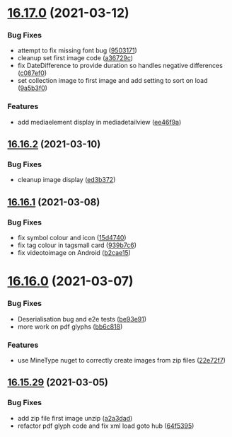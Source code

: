 # [16.17.0](https://github.com/phandcock/GrampsView/compare/v16.16.2...v16.17.0) (2021-03-12)


### Bug Fixes

* attempt to fix missing font bug ([9503171](https://github.com/phandcock/GrampsView/commit/9503171b30ccc7335ae4eb0b903041c115718f6d))
* cleanup set first image code ([a36729c](https://github.com/phandcock/GrampsView/commit/a36729ce51d3b0bc9733fc222cf6d382b49102ac))
* fix DateDifference to provide duration so handles negative differences ([c087ef0](https://github.com/phandcock/GrampsView/commit/c087ef0e4eb89c06c0994b816127fab442387096))
* set collection image to first image and add setting to sort on load ([9a5b3f0](https://github.com/phandcock/GrampsView/commit/9a5b3f09c3e3c7d902ecaeb1138eed8b1734052a))


### Features

* add mediaelement display in mediadetailview ([ee46f9a](https://github.com/phandcock/GrampsView/commit/ee46f9a60fea17affc3c2c61de586c5d4b9e97cd))



## [16.16.2](https://github.com/phandcock/GrampsView/compare/v16.16.1...v16.16.2) (2021-03-10)


### Bug Fixes

* cleanup image display ([ed3b372](https://github.com/phandcock/GrampsView/commit/ed3b372ce62b5b68bc519b77fc3ad08be667fc77))



## [16.16.1](https://github.com/phandcock/GrampsView/compare/v16.16.0...v16.16.1) (2021-03-08)


### Bug Fixes

* fix symbol colour and icon ([15d4740](https://github.com/phandcock/GrampsView/commit/15d47401e300b71507ebd146fde861ccc9066480))
* fix tag colour in tagsmall card ([939b7c6](https://github.com/phandcock/GrampsView/commit/939b7c69c2203c71a38ca1696f1ae37cbaf3e3eb))
* fix videotoimage on Android ([b2cae15](https://github.com/phandcock/GrampsView/commit/b2cae1564618211c90a230fb4b8678d6b38194bc))



# [16.16.0](https://github.com/phandcock/GrampsView/compare/v16.15.29...v16.16.0) (2021-03-07)


### Bug Fixes

* Deserialisation bug and e2e tests ([be93e91](https://github.com/phandcock/GrampsView/commit/be93e917cf63434e67af8d61aeb3762cc338a825))
* more work on pdf glyphs ([bb6c818](https://github.com/phandcock/GrampsView/commit/bb6c8185f001a0ad467befb84485b44d0cadb099))


### Features

* use MineType nuget to correctly create images from zip files ([22e72f7](https://github.com/phandcock/GrampsView/commit/22e72f773fb6dd306722d450314594d9b5ed20c2))



## [16.15.29](https://github.com/phandcock/GrampsView/compare/v16.15.28...v16.15.29) (2021-03-05)


### Bug Fixes

* add zip file first image unzip ([a2a3dad](https://github.com/phandcock/GrampsView/commit/a2a3dad8677ff7d54d56a2073486537718b803c4))
* refactor pdf glyph code and fix xml load goto hub ([64f5395](https://github.com/phandcock/GrampsView/commit/64f5395ca39129216560a39fac4a757538ebe413))




